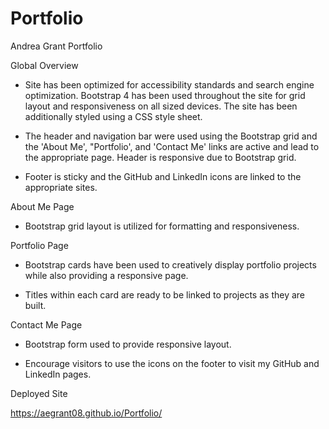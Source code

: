# Portfolio

Andrea Grant Portfolio

Global Overview

* Site has been optimized for accessibility standards and search engine optimization. Bootstrap 4 has been used throughout the site for grid layout and responsiveness on all sized devices. The site has been additionally styled using a CSS style sheet.

* The header and navigation bar were used using the Bootstrap grid and the 'About Me', "Portfolio', and 'Contact Me' links are active and lead to the appropriate page. Header is responsive due to Bootstrap grid.

* Footer is sticky and the GitHub and LinkedIn icons are linked to the appropriate sites.

About Me Page

* Bootstrap grid layout is utilized for formatting and responsiveness.

Portfolio Page

* Bootstrap cards have been used to creatively display portfolio projects while also providing a responsive page.

* Titles within each card are ready to be linked to projects as they are built.

Contact Me Page

* Bootstrap form used to provide responsive layout.

* Encourage visitors to use the icons on the footer to visit my GitHub and LinkedIn pages.

Deployed Site

https://aegrant08.github.io/Portfolio/
